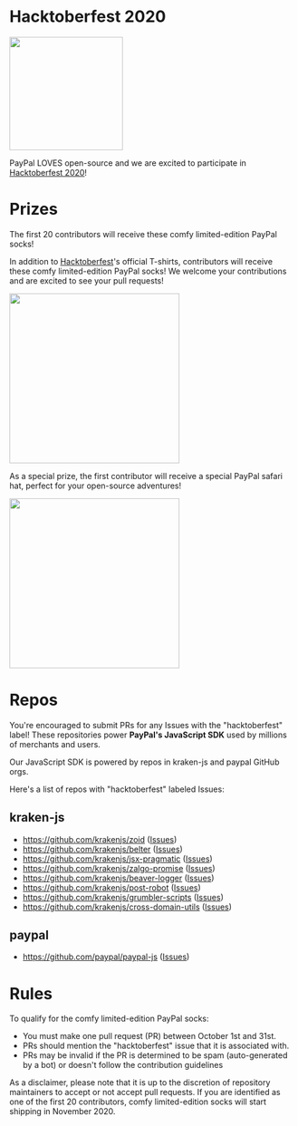 # Hacktoberfest 2020

<img src="https://dwglogo.com/wp-content/uploads/2016/08/PayPal_Logo_Icon.png" height=200>

PayPal LOVES open-source and we are excited to participate in [Hacktoberfest 2020](https://hacktoberfest.digitalocean.com/)!

# Prizes
The first 20 contributors will receive these comfy limited-edition PayPal socks!

In addition to [Hacktoberfest](https://hacktoberfest.digitalocean.com/)'s official T-shirts, contributors will receive these comfy limited-edition PayPal socks! We welcome your contributions and are excited to see your pull requests!

<img src="https://www.thepaypalshop.com/GetImage.ashx?Path=%7e%2fAssets%2fProductImages%2fPP00-0337-Group.jpg&maintainAspectRatio=true&maxHeight=600&maxWidth=600" height=300 width=300>

As a special prize, the first contributor will receive a special PayPal safari hat, perfect for your open-source adventures!

<img src="https://www.thepaypalshop.com/GetImage.ashx?Path=%7e%2fAssets%2fProductImages%2fPP00-0424-STN.jpg&maintainAspectRatio=true&maxHeight=600&maxWidth=600" height=300 width=300>

# Repos
You're encouraged to submit PRs for any Issues with the "hacktoberfest" label! These repositories power **PayPal's JavaScript SDK** used by millions of merchants and users.

Our JavaScript SDK is powered by repos in kraken-js and paypal GitHub orgs.

Here's a list of repos with "hacktoberfest" labeled Issues:

## kraken-js
- https://github.com/krakenjs/zoid ([Issues](https://github.com/krakenjs/zoid/issues?q=is%3Aissue+is%3Aopen+hacktoberfest))
- https://github.com/krakenjs/belter ([Issues](https://github.com/krakenjs/belter/issues?q=is%3Aissue+is%3Aopen+hacktoberfest))
- https://github.com/krakenjs/jsx-pragmatic ([Issues](https://github.com/krakenjs/jsx-pragmatic/issues?q=is%3Aissue+is%3Aopen+hacktoberfest))
- https://github.com/krakenjs/zalgo-promise ([Issues](https://github.com/krakenjs/zalgo-promise/issues?q=is%3Aissue+is%3Aopen+hacktoberfest))
- https://github.com/krakenjs/beaver-logger ([Issues](https://github.com/krakenjs/beaver-logger/issues?q=is%3Aissue+is%3Aopen+hacktoberfest))
- https://github.com/krakenjs/post-robot ([Issues](https://github.com/krakenjs/post-robot/issues?q=is%3Aissue+is%3Aopen+hacktoberfest))
- https://github.com/krakenjs/grumbler-scripts ([Issues](https://github.com/krakenjs/grumbler-scripts/issues?q=is%3Aissue+is%3Aopen+hacktoberfest))
- https://github.com/krakenjs/cross-domain-utils ([Issues](https://github.com/krakenjs/cross-domain-utils/issues?q=is%3Aissue+is%3Aopen+hacktoberfest))

## paypal
- https://github.com/paypal/paypal-js ([Issues](https://github.com/paypal/paypal-js/issues?q=is%3Aissue+is%3Aopen+hacktoberfest))

# Rules
To qualify for the comfy limited-edition PayPal socks:

* You must make one pull request (PR) between October 1st and 31st.
* PRs should mention the "hacktoberfest" issue that it is associated with.
* PRs may be invalid if the PR is determined to be spam (auto-generated by a bot) or doesn't follow the contribution guidelines

As a disclaimer, please note that it is up to the discretion of repository maintainers to accept or not accept pull requests. If you are identified as one of the first 20 contributors, comfy limited-edition socks will start shipping in November 2020.
